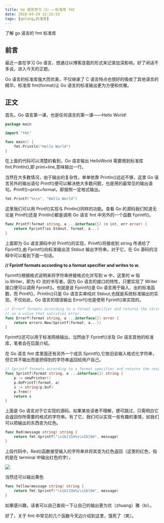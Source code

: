 ```yaml
---
title: Go 语言学习（1）——标准库 fmt
date: 2018-04-29 12:15:53
tags: [golang,标准库]
---
```


了解 go 语言的 fmt 标准库

<!-- more -->

## 前言

最近一直在学习 Go 语言，想通过以博客连载的形式来记录加深影响。好了闲话不多说，进入今天的正题。

Go 语言的标准库强大而优美，不仅继承了 C 语言特点也很好的吸收了其他语言的精华。标准库 fmt(format)让 Go 语言的标准输出更为方便和优雅。

## 正文

首先，Go 语言第一课，也是任何语言的第一课——Hello World!

```go
package main

import "fmt"

func main() {
	fmt.Println("Hello World")
}
```

在上面的代码可以清楚的看到，Go 语言输出 HelloWorld 需要用到标准库 fmt.Println(),即 print+line,意味输出一行。

当然在大多数情况，由于输出的复杂性，单单依靠 Println()远远不够，这里 Go 语言另外的输出语句 Printf()便可以解决绝大多数问题，也是用的最常见的输出语句。Printf()=print+format，即按照一定格式输出。

```go
fmt.Printf("%s\n", "Hello World")
```

这里我们可以用 Printf()实现与 Println()同样的功能。查看 Go 的源码我们知道无论是 Printf()还是 Println()都是调用 Go 语言 fmt 中另外的一个函数 Fprintf()。

```go
func Printf(format string, a ...interface{}) (n int, err error) {
	return Fprintf(os.Stdout, format, a...)
}
```

上面即为 Go 语言源码中对 Printf()的实现，Printf()将接收到 string 传递给了 Fprintf(),由 Fprintf()向标准输出流 Stdout 输出字符串。对于它，在 Go 源码的注释中可以看到下面一句话。

**// Fprintf formats according to a format specifier and writes to w.**

Fprintf()根据格式说明来将字符串拼接格式化并写到 w 中，这里的 w 指 io.Writer，即为 IO 流的书写者。因为 Go 语言的接口的特性，只要实现了 Writer 接口便可以调用 Fprintf()。也就是说 Fprintf()是 Go 语言用于输入、出的标准函数，而 Printf()，Println()只是 Go 语言实单纯对 Stdout,也就是系统标准输出的实现。不仅如此，Go 语言的错误输出 Errorf()也是使用 Fprintf()来实现的。

```go
// Errorf formats according to a format specifier and returns the string
// as a value that satisfies error.
func Errorf(format string, a ...interface{}) error {
	return errors.New(Sprintf(format, a...))
}
```

Fprintf()还可以用于标准网络输出，当然由于 Fprintf()涉及 Go 语言其他的标准库，笔者会在后面介绍。

在 Go 语言 fmt 库里面还有另外一个成员 Sprintf(),它依旧会输入格式化字符串，但它并不输出而是把得到的字符串返回给用户自己。

```go
// Sprintf formats according to a format specifier and returns the resulting string.
func Sprintf(format string, a ...interface{}) string {
	p := newPrinter()
	p.doPrintf(format, a)
	s := string(p.buf)
	p.free()
	return s
}
```

上面是 Go 语言对于它实现的源码，如果某些读者不理解，便可跳过，只需明白它会返回你所需要的格式的字符串。有了它，我们可以实现一些有趣的事情，如我们可以把输出的东西变为红色。

```go
func Red(message string) string {
	return fmt.Sprintf("\x1b[31m%s\x1b[0m", message)
}
```

上段代码中，Red()函数接受输入的字符串并将其变为红色返回（这里的红色，指的是在 terminal 中输出红色的字），

![](https://user-gold-cdn.xitu.io/2018/1/19/1610c774d0117b25?w=280&h=76&f=jpeg&s=10603)

当然还可以输出黄色

```go
func Yellow(message string) string {
	return fmt.Sprintf("\x1b[33m%s\x1b[0m", message)
}
```

如果感兴趣，读者可以自己查阅一下让自己的输出更为优（zhuang）雅（bi）。

好了，关于 fmt 中常见的几个函数今天边介绍到这里，饿死了（笑）。

